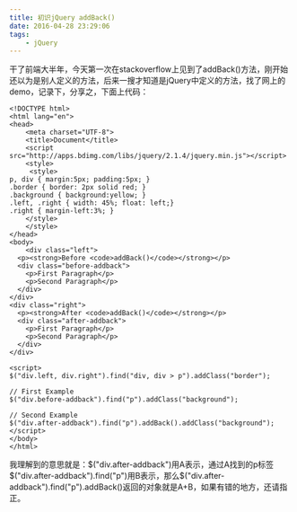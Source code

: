 ```yaml
---
title: 初识jQuery addBack()
date: 2016-04-28 23:29:06
tags:
	- jQuery
---
```

干了前端大半年，今天第一次在stackoverflow上见到了addBack()方法，刚开始还以为是别人定义的方法，后来一搜才知道是jQuery中定义的方法，找了网上的demo，记录下，分享之，下面上代码：
```
<!DOCTYPE html>
<html lang="en">
<head>
	<meta charset="UTF-8">
	<title>Document</title>
	<script src="http://apps.bdimg.com/libs/jquery/2.1.4/jquery.min.js"></script>
	<style>
	 <style>
p, div { margin:5px; padding:5px; }
.border { border: 2px solid red; }
.background { background:yellow; }
.left, .right { width: 45%; float: left;}
.right { margin-left:3%; }
    </style>
	</style>
</head>
<body>
	<div class="left">
  <p><strong>Before <code>addBack()</code></strong></p>
  <div class="before-addback">
    <p>First Paragraph</p>
    <p>Second Paragraph</p>
  </div>
</div>
<div class="right">
  <p><strong>After <code>addBack()</code></strong></p>
  <div class="after-addback">
    <p>First Paragraph</p>
    <p>Second Paragraph</p>
  </div>
</div>
 
<script>
$("div.left, div.right").find("div, div > p").addClass("border");
 
// First Example
$("div.before-addback").find("p").addClass("background");
 
// Second Example
$("div.after-addback").find("p").addBack().addClass("background");
</script>
</body>
</html>
```
我理解到的意思就是：$("div.after-addback")用A表示，通过A找到的p标签$("div.after-addback").find("p")用B表示，那么$("div.after-addback").find("p").addBack()返回的对象就是A+B，如果有错的地方，还请指正。